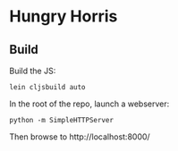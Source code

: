 # Hungry Horris

## Build

Build the JS:

    lein cljsbuild auto

In the root of the repo, launch a webserver:

    python -m SimpleHTTPServer

Then browse to http://localhost:8000/
